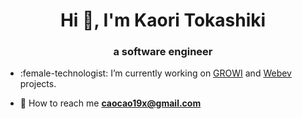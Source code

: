 <h1 align="center">Hi 👋, I'm Kaori Tokashiki</h1>
<h3 align="center">a software engineer</h3>

- :female-technologist: I’m currently working on [GROWI](https://growi.org/ja/) and [Webev]() projects.

- :envelope_with_arrow: How to reach me **caocao19x@gmail.com**

